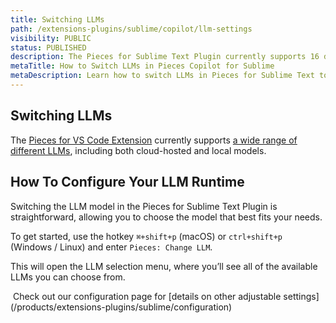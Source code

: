 ```yaml
---
title: Switching LLMs
path: /extensions-plugins/sublime/copilot/llm-settings
visibility: PUBLIC
status: PUBLISHED
description: The Pieces for Sublime Text Plugin currently supports 16 different LLM models (which includes both cloud-based and local models).
metaTitle: How to Switch LLMs in Pieces Copilot for Sublime
metaDescription: Learn how to switch LLMs in Pieces for Sublime Text to customize AI-powered coding assistance.
---
```


## Switching LLMs

The <a target="_blank" href="https://marketplace.visualstudio.com/items?itemName=MeshIntelligentTechnologiesInc.pieces-vscode">Pieces for VS Code Extension</a> currently supports [a wide range of different LLMs](/products/large-language-models), including both cloud-hosted and local models.

## How To Configure Your LLM Runtime

Switching the LLM model in the Pieces for Sublime Text Plugin is straightforward, allowing you to choose the model that best fits your needs.

To get started, use the hotkey `⌘+shift+p` (macOS) or `ctrl+shift+p` (Windows / Linux) and enter `Pieces: Change LLM`.

This will open the LLM selection menu, where you’ll see all of the available LLMs you can choose from.

<Image src="https://storage.googleapis.com/hashnode_product_documentation_assets/sublime_text_plugin_assets/pieces_ai_copilot/llm_settings/pieces_settings.png" alt="" align="center" fullwidth="true" />

<Callout type="tip">
  Check out our configuration page for [details on other adjustable settings](/products/extensions-plugins/sublime/configuration)
</Callout>